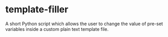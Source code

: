 # template-filler
A short Python script which allows the user to change the value of pre-set variables inside a custom plain text template file.
